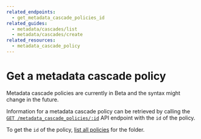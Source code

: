 ```yaml
---
related_endpoints:
  - get_metadata_cascade_policies_id
related_guides:
  - metadata/cascades/list
  - metadata/cascades/create
related_resources: 
  - metadata_cascade_policy
---
```


# Get a metadata cascade policy

<Message warning>
  Metadata cascade policies are currently in Beta and the syntax might change in
  the future.
</Metadata>

Information for a metadata cascade policy can be retrieved by calling the 
[`GET /metadata_cascade_policies/:id`][e_get] API endpoint with the
`id` of the policy.

<Samples id='get_metadata_cascade_policies_id' />

<Message>

  To get the `id` of the policy,
  [list all policies][g_list_policies] for the folder.

</Message>

[e_get]: e://get_metadata_cascade_policies_id
[g_list_policies]: g://metadata/cascades/list
